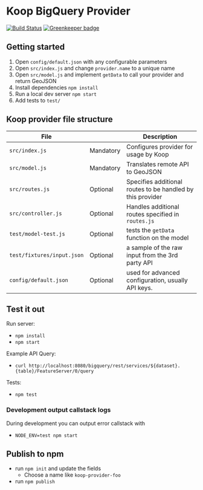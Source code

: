 # Koop BigQuery Provider

[![Build Status](https://travis-ci.org/geobabbler/koop-bigquery-provider.svg?branch=master)](https://travis-ci.org/koopjs/koop-provider-example) [![Greenkeeper badge](https://badges.greenkeeper.io/koopjs/koop-provider-example.svg)](https://greenkeeper.io/)



## Getting started

1. Open `config/default.json` with any configurable parameters
1. Open `src/index.js` and change `provider.name` to a unique name
1. Open `src/model.js` and implement `getData` to call your provider and return GeoJSON
1. Install dependencies `npm install`
1. Run a local dev server `npm start`
1. Add tests to `test/`

## Koop provider file structure

| File | | Description |
| --- | --- | --- |
| `src/index.js` | Mandatory | Configures provider for usage by Koop |
| `src/model.js` | Mandatory | Translates remote API to GeoJSON |
| `src/routes.js` | Optional | Specifies additional routes to be handled by this provider |
| `src/controller.js` | Optional | Handles additional routes specified in `routes.js` |
| `test/model-test.js` | Optional | tests the `getData` function on the model |
| `test/fixtures/input.json` | Optional | a sample of the raw input from the 3rd party API |
| `config/default.json` | Optional | used for advanced configuration, usually API keys. |


## Test it out
Run server:
- `npm install`
- `npm start`

Example API Query:
- `curl http://localhost:8080/bigquery/rest/services/${dataset}.{table}/FeatureServer/0/query`

Tests:
- `npm test`

### Development output callstack logs

During development you can output error callstack with

- `NODE_ENV=test npm start`

## Publish to npm

- run `npm init` and update the fields
  - Choose a name like `koop-provider-foo`
- run `npm publish`
